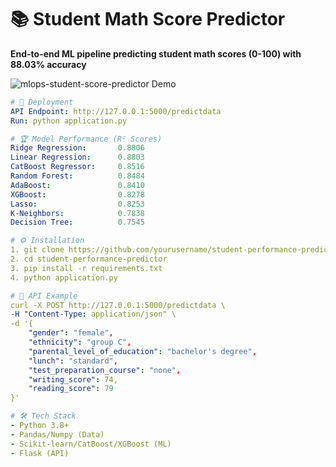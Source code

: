 # 📚 Student Math Score Predictor

**End-to-end ML pipeline predicting student math scores (0-100) with 88.03% accuracy**

![mlops-student-score-predictor Demo](https://github.com/gagannarang18/mlops-student-score-predictor/blob/main/templates/image.png) 

```yaml
# 🚀 Deployment
API Endpoint: http://127.0.0.1:5000/predictdata
Run: python application.py

# 🏆 Model Performance (R² Scores)
Ridge Regression:       0.8806
Linear Regression:      0.8803  
CatBoost Regressor:     0.8516
Random Forest:          0.8484
AdaBoost:               0.8410
XGBoost:                0.8278
Lasso:                  0.8253
K-Neighbors:            0.7838
Decision Tree:          0.7545

# ⚙️ Installation
1. git clone https://github.com/yourusername/student-performance-predictor.git
2. cd student-performance-predictor
3. pip install -r requirements.txt
4. python application.py

# 📡 API Example
curl -X POST http://127.0.0.1:5000/predictdata \
-H "Content-Type: application/json" \
-d '{
    "gender": "female",
    "ethnicity": "group C",
    "parental_level_of_education": "bachelor's degree",
    "lunch": "standard",
    "test_preparation_course": "none",
    "writing_score": 74,
    "reading_score": 79
}'

# 🛠️ Tech Stack
- Python 3.8+
- Pandas/Numpy (Data)
- Scikit-learn/CatBoost/XGBoost (ML)
- Flask (API)